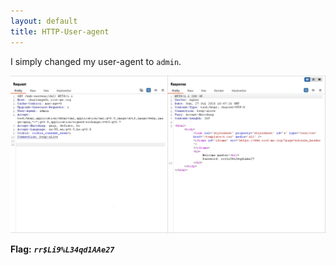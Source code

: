 ```yaml
---
layout: default
title: HTTP-User-agent
---
```


I simply changed my user-agent to `admin`.

![FINAL img](./images/HTTP-User-agent.png)

**Flag:** ***`rr$Li9%L34qd1AAe27`***
